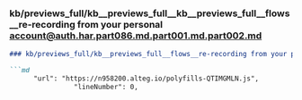 ### kb/previews_full/kb__previews_full__kb__previews_full__flows__re-recording from your personal account@auth.har.part086.md.part001.md.part002.md

```md
### kb/previews_full/kb__previews_full__flows__re-recording from your personal account@auth.har.part086.md.part001.md (part 002)

```md
      "url": "https://n958200.alteg.io/polyfills-QTIMGMLN.js",
                "lineNumber": 0,
          
```

```

```
